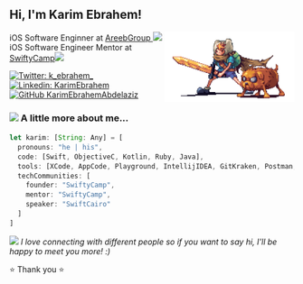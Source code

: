 <h2> Hi, I'm Karim Ebrahem!</h2>
<img align='right' src="https://raw.githubusercontent.com/selimdoyranli/selimdoyranli/master/preview.gif" width="230">
<p>iOS Software Enginner at <a href="https://www.areebgroup.com/">AreebGroup </a><img src="https://media.giphy.com/media/ZZg7C3MEglarBUqcoE/giphy.gif" width="30"></br>iOS Software Engineer Mentor at <a href="https://www.facebook.com/SwiftyCamp/">SwiftyCamp</a><img src="https://media.giphy.com/media/WUlplcMpOCEmTGBtBW/giphy.gif" width="30"> 
</p>

[![Twitter: k_ebrahem_](https://img.shields.io/twitter/follow/k_ebrahem_?style=social)](https://twitter.com/k_ebrahem_)
[![Linkedin: KarimEbrahem](https://img.shields.io/badge/-karimebrahem-blue?style=flat-square&logo=Linkedin&logoColor=white&link=https://www.linkedin.com/in/karimebrahem/)](https://www.linkedin.com/in/karimebrahem/)
[![GitHub KarimEbrahemAbdelaziz](https://img.shields.io/github/followers/KarimEbrahemAbdelaziz?label=follow&style=social)](https://github.com/KarimEbrahemAbdelaziz)


### <img src="https://media.giphy.com/media/VgCDAzcKvsR6OM0uWg/giphy.gif" width="50"> A little more about me...  

```javascript
let karim: [String: Any] = [
  pronouns: "he | his",
  code: [Swift, ObjectiveC, Kotlin, Ruby, Java],
  tools: [XCode, AppCode, Playground, IntellijIDEA, GitKraken, Postman, Docker],
  techCommunities: [
    founder: "SwiftyCamp",
    mentor: "SwiftyCamp",
    speaker: "SwiftCairo"
  ]
]
```

<img src="https://media.giphy.com/media/LnQjpWaON8nhr21vNW/giphy.gif" width="30"> <em>I love connecting with different people so if you want to say hi, I'll be happy to meet you more! :)</em>

⭐️ Thank you ⭐️
